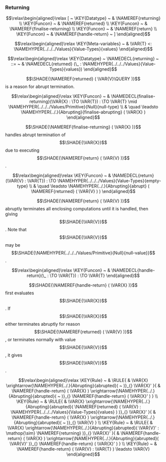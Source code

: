 ### Returning
               


$$\relax\begin{aligned}\relax
  [ ~ 
  \KEY{Datatype} ~ & \NAMEREF{returning} \\
  \KEY{Funcon} ~ & \NAMEREF{returned} \\
  \KEY{Funcon} ~ & \NAMEREF{finalise-returning} \\
  \KEY{Funcon} ~ & \NAMEREF{return} \\
  \KEY{Funcon} ~ & \NAMEREF{handle-return}
  ~ ]
\end{aligned}$$

$$\relax\begin{aligned}\relax
  \KEY{Meta-variables} ~ 
  & \VAR{T} <: \NAMEHYPER{../../../Values}{Value-Types}{values}
\end{aligned}$$

$$\relax\begin{aligned}\relax
  \KEY{Datatype} ~ 
  \NAMEDECL{returning}  
  ~ ::= ~ & \NAMEDECL{returned} (\_ : \NAMEHYPER{../../../Values}{Value-Types}{values})
\end{aligned}$$


  $$\SHADE{\NAMEREF{returned}
           ( \VAR{V}\QUERY )}$$ is a reason for abrupt termination.


$$\relax\begin{aligned}\relax
  \KEY{Funcon} ~ 
  & \NAMEDECL{finalise-returning}(\VAR{X} :  \TO \VAR{T}) :  \TO \VAR{T} \mid \NAMEHYPER{../../../Values/Primitive}{Null}{null-type} \\
  & \quad \leadsto \NAMEHYPER{../.}{Abrupting}{finalise-abrupting}
                     ( \VAR{X} )
\end{aligned}$$


  $$\SHADE{\NAMEREF{finalise-returning}
           ( \VAR{X} )}$$ handles abrupt termination of $$\SHADE{\VAR{X}}$$ due to
  executing $$\SHADE{\NAMEREF{return}
           ( \VAR{V} )}$$.


$$\relax\begin{aligned}\relax
  \KEY{Funcon} ~ 
  & \NAMEDECL{return}(\VAR{V} : \VAR{T}) :  \TO \NAMEHYPER{../../../Values}{Value-Types}{empty-type} \\
  & \quad \leadsto \NAMEHYPER{../.}{Abrupting}{abrupt}
                     ( \NAMEREF{returned}
                         ( \VAR{V} ) )
\end{aligned}$$


  $$\SHADE{\NAMEREF{return}
           ( \VAR{V} )}$$ abruptly terminates all enclosing computations until it is
  handled, then giving $$\SHADE{\VAR{V}}$$. Note that $$\SHADE{\VAR{V}}$$ may be $$\SHADE{\NAMEHYPER{../../../Values/Primitive}{Null}{null-value}}$$.


$$\relax\begin{aligned}\relax
  \KEY{Funcon} ~ 
  & \NAMEDECL{handle-return}(\_ :  \TO \VAR{T}) :  \TO \VAR{T}
\end{aligned}$$


  $$\SHADE{\NAMEREF{handle-return}
           ( \VAR{X} )}$$ first evaluates $$\SHADE{\VAR{X}}$$. If $$\SHADE{\VAR{X}}$$ either terminates abruptly for 
  reason $$\SHADE{\NAMEREF{returned}
           ( \VAR{V} )}$$, or terminates normally with value $$\SHADE{\VAR{V}}$$, it gives $$\SHADE{\VAR{V}}$$.


$$\relax\begin{aligned}\relax
  \KEY{Rule} ~ 
    & \RULE{
      &  \VAR{X} \xrightarrow{\NAMEHYPER{../.}{Abrupting}{abrupted}(  ~  )}_{} 
          \VAR{X}'
      }{
      &  \NAMEREF{handle-return}
                      ( \VAR{X} ) \xrightarrow{\NAMEHYPER{../.}{Abrupting}{abrupted}(  ~  )}_{} 
          \NAMEREF{handle-return}
            ( \VAR{X}' )
      }
\\
  \KEY{Rule} ~ 
    & \RULE{
      &  \VAR{X} \xrightarrow{\NAMEHYPER{../.}{Abrupting}{abrupted}( \NAMEREF{returned}
                                                                                                      ( \VAR{V} : \NAMEHYPER{../../../Values}{Value-Types}{values} ) )}_{} 
          \VAR{X}'
      }{
      &  \NAMEREF{handle-return}
                      ( \VAR{X} ) \xrightarrow{\NAMEHYPER{../.}{Abrupting}{abrupted}(  ~  )}_{} 
          \VAR{V}
      }
\\
  \KEY{Rule} ~ 
    & \RULE{
      &  \VAR{X} \xrightarrow{\NAMEHYPER{../.}{Abrupting}{abrupted}( \VAR{V}' : \mathop{\sim} \NAMEREF{returning} )}_{} 
          \VAR{X}'
      }{
      &  \NAMEREF{handle-return}
                      ( \VAR{X} ) \xrightarrow{\NAMEHYPER{../.}{Abrupting}{abrupted}( \VAR{V}' )}_{} 
          \NAMEREF{handle-return}
            ( \VAR{X}' )
      }
\\
  \KEY{Rule} ~ 
    & \NAMEREF{handle-return}
        ( \VAR{V} : \VAR{T} ) \leadsto
        \VAR{V}
\end{aligned}$$



[Funcons-beta]: /CBS-beta/math/Funcons-beta
  "FUNCONS-BETA"
[Unstable-Funcons-beta]: /CBS-beta/math/Unstable-Funcons-beta
  "UNSTABLE-FUNCONS-BETA"
[Languages-beta]: /CBS-beta/math/Languages-beta
  "LANGUAGES-BETA"
[Unstable-Languages-beta]: /CBS-beta/math/Unstable-Languages-beta
  "UNSTABLE-LANGUAGES-BETA"
[CBS-beta]: /CBS-beta 
  "CBS-BETA"
